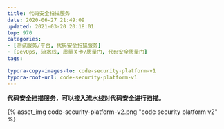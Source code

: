 ```yaml
---
title: 代码安全扫描服务
date: 2020-06-27 21:49:09
updated: 2021-03-20 20:18:01
top: 970
categories: 
- [测试服务/平台, 代码安全扫描服务]
- [DevOps, 流水线, 质量关卡/质量门, 代码安全质量门]
tags:

typora-copy-images-to: code-security-platform-v1
typora-root-url: code-security-platform-v1
---
```


**代码安全扫描服务，可以接入流水线对代码安全进行扫描。**

{% asset_img code-security-platform-v2.png  "code security platform v2" %}